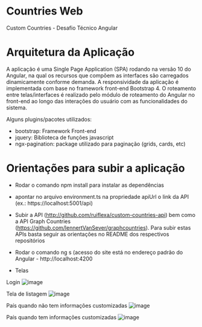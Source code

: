 # Countries Web
Custom Countries - Desafio Técnico Angular

# Arquitetura da Aplicação
A aplicação é uma Single Page Application (SPA) rodando na versão 10 do Angular, na qual os recursos que compõem as interfaces são carregados dinamicamente conforme demanda. A responsividade da aplicação é implementada com base no framework front-end Bootstrap 4. O roteamento entre telas/interfaces é realizado pelo módulo de roteamento do Angular no front-end ao longo das interações do usuário com as funcionalidades do sistema.

Alguns plugins/pacotes utilizados:
- bootstrap: Framework Front-end
- jquery: Biblioteca de funções javascript
- ngx-pagination: package utilizado para paginação (grids, cards, etc)

# Orientações para subir a aplicação
- Rodar o comando npm install para instalar as dependências
- apontar no arquivo environment.ts na propriedade apiUrl o link da API (ex.: https://localhost:5001/api)
- Subir a API (http://github.com/ruiflexa/custom-countries-api)  bem como a API Graph Countries (https://github.com/lennertVanSever/graphcountries). Para subir estas APIs basta seguir as orientações no README dos respectivos repositórios
- Rodar o comando ng s (acesso do site está no endereço padrão do Angular - http://localhost:4200

- Telas

Login
![image](https://user-images.githubusercontent.com/23639567/116627062-cbe9a000-a922-11eb-83ea-fa4a7f2974ad.png)

Tela de listagem
![image](https://user-images.githubusercontent.com/23639567/116627105-e459ba80-a922-11eb-8ab6-917aece77a16.png)

País quando não tem informações customizadas 
![image](https://user-images.githubusercontent.com/23639567/116627128-f0de1300-a922-11eb-95ff-95e72cfbf091.png)

País quando tem informações customizadas
![image](https://user-images.githubusercontent.com/23639567/116627194-08b59700-a923-11eb-9467-5a669de691a3.png)



